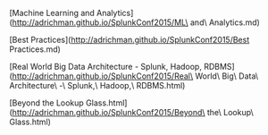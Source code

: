[Machine Learning and Analytics](http://adrichman.github.io/SplunkConf2015/ML\ and\ Analytics.md)

[Best Practices](http://adrichman.github.io/SplunkConf2015/Best Practices.md)

[Real World Big Data Architecture - Splunk, Hadoop, RDBMS](http://adrichman.github.io/SplunkConf2015/Real\ World\ Big\ Data\ Architecture\ -\ Splunk,\ Hadoop,\ RDBMS.html)

[Beyond the Lookup Glass.html](http://adrichman.github.io/SplunkConf2015/Beyond\ the\ Lookup\ Glass.html)
